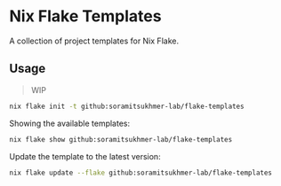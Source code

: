# Nix Flake Templates

A collection of project templates for Nix Flake.

## Usage

> WIP

```bash
nix flake init -t github:soramitsukhmer-lab/flake-templates
```

Showing the available templates:

```bash
nix flake show github:soramitsukhmer-lab/flake-templates
```

Update the template to the latest version:

```bash
nix flake update --flake github:soramitsukhmer-lab/flake-templates
```
